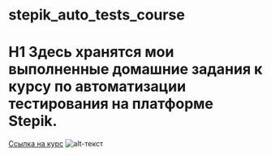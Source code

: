 # stepik_auto_tests_course
# H1 Здесь хранятся мои выполненные домашние задания к курсу по автоматизации тестирования на платформе Stepik.
[Ссылка на курс](https://stepik.org/575)
![alt-текст](https://miro.medium.com/proxy/1*HJpcblBvD8MpqAEZZXWVgg.png ":^)")

